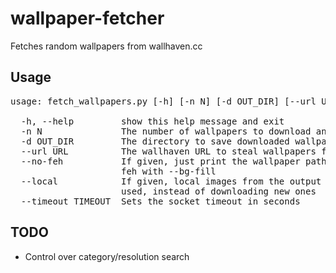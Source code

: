 # wallpaper-fetcher
Fetches random wallpapers from wallhaven.cc

## Usage
<pre>usage: fetch_wallpapers.py [-h] [-n N] [-d OUT_DIR] [--url URL] [--no-feh] [--local] [--timeout TIMEOUT]

  -h, --help         show this help message and exit
  -n N               The number of wallpapers to download and set
  -d OUT_DIR         The directory to save downloaded wallpapers to
  --url URL          The wallhaven URL to steal wallpapers from
  --no-feh           If given, just print the wallpaper paths, otherwise call
                     feh with --bg-fill
  --local            If given, local images from the output directory are
                     used, instead of downloading new ones
  --timeout TIMEOUT  Sets the socket timeout in seconds</pre>
  
## TODO
- Control over category/resolution search
